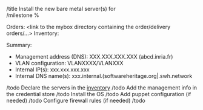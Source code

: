 /title Install the new bare metal server(s) for <project> \
/milestone %<milestone>

Orders: <link to the mybox directory containing the order/delivery orders/...>
Inventory: <link to the inventory page>

Summary:
- Management address (DNS): XXX.XXX.XXX.XXX (abcd.inria.fr)
- VLAN configuration: VLANXXXX/VLANXXX
- Internal IP(s): xxx.xxx.xxx.xxx
- Internal DNS name(s): xxx.internal.(softwareheritage.org|<environment>.swh.network

/todo Declare the servers in the [inventory](https://inventory.softwareheritage.org)
/todo Add the management info in the credential store
/todo Install the OS
/todo Add puppet configuration (if needed)
/todo Configure firewall rules (if needed)
/todo <other actions if needed>
